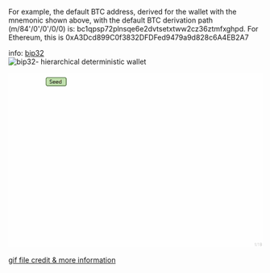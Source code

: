 For example, the default BTC address, derived for the wallet with the mnemonic shown above, with the default BTC derivation path (m/84'/0'/0'/0/0) is: bc1qpsp72plnsqe6e2dvtsetxtww2cz36ztmfxghpd. For Ethereum, this is 0xA3Dcd899C0f3832DFDFed9479a9d828c6A4EB2A7


info: [bip32](https://github.com/bitcoin/bips/blob/master/bip-0032.mediawiki)\
![bip32- hierarchical deterministic wallet](https://github.com/bitcoin/bips/raw/master/bip-0032/derivation.png)

![bip32- hierarchical deterministic wallet](https://github.com/sol-app/web3-wallet/blob/main/generate-hdwallet/hierarchical-deterministic-wallets.gif) 

[gif file credit & more information](https://learnmeabitcoin.com/technical/hd-wallets) 
